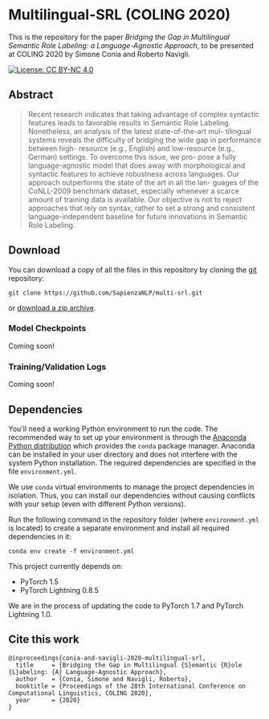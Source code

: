 # Multilingual-SRL (COLING 2020)
This is the repository for the paper *Bridging the Gap in Multilingual Semantic Role Labeling: a Language-Agnostic Approach*,
to be presented at COLING 2020 by Simone Conia and Roberto Navigli.

[![License: CC BY-NC 4.0](https://img.shields.io/badge/License-CC%20BY--NC%204.0-lightgrey.svg)](https://creativecommons.org/licenses/by-nc/4.0/) 


## Abstract
> Recent research indicates that taking advantage of complex syntactic features leads to favorable results in Semantic Role Labeling. 
  Nonetheless, an analysis of the latest state-of-the-art mul- tilingual systems reveals the difficulty of bridging the wide gap in
  performance between high- resource (e.g., English) and low-resource (e.g., German) settings.
  To overcome this issue, we pro- pose a fully language-agnostic model that does away with morphological and syntactic features
  to achieve robustness across languages.
  Our approach outperforms the state of the art in all the lan- guages of the CoNLL-2009 benchmark dataset,
  especially whenever a scarce amount of training data is available. Our objective is not to reject approaches that rely on syntax,
  rather to set a strong and consistent language-independent baseline for future innovations in Semantic Role Labeling.


## Download
You can download a copy of all the files in this repository by cloning the
[git](https://git-scm.com/) repository:

    git clone https://github.com/SapienzaNLP/multi-srl.git

or [download a zip archive](https://github.com/SapienzaNLP/multi-srl/archive/master.zip).

### Model Checkpoints
Coming soon!

### Training/Validation Logs
Coming soon!


## Dependencies
You'll need a working Python environment to run the code.
The recommended way to set up your environment is through the
[Anaconda Python distribution](https://www.anaconda.com/download/) which
provides the `conda` package manager.
Anaconda can be installed in your user directory and does not interfere with
the system Python installation.
The required dependencies are specified in the file `environment.yml`.

We use `conda` virtual environments to manage the project dependencies in
isolation.
Thus, you can install our dependencies without causing conflicts with your
setup (even with different Python versions).

Run the following command in the repository folder (where `environment.yml`
is located) to create a separate environment and install all required
dependencies in it:

    conda env create -f environment.yml

This project currently depends on:
* PyTorch 1.5
* PyTorch Lightning 0.8.5

We are in the process of updating the code to PyTorch 1.7 and PyTorch Lightning 1.0.

## Cite this work
    @inproceedings{conia-and-navigli-2020-multilingual-srl,
      title     = {Bridging the Gap in Multilingual {S}emantic {R}ole {L}abeling: {A} Language-Agnostic Approach},
      author    = {Conia, Simone and Navigli, Roberto},
      booktitle = {Proceedings of the 28th International Conference on Computational Linguistics, COLING 2020},
      year      = {2020}
    }

